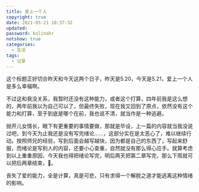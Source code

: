 ```yaml
---
title: 爱上一个人
copyright: true
date: 2021-05-21 10:37:32
updated:
password: kolinahr
notshow: true
categories:
  - 生活
tags:
  - 记录
---
```


这个标题正好切合昨天和今天这两个日子，昨天是5.20，今天是5.21，爱上一个人是多么幸福啊。

不过这和我没关系，我暂时还没有这种能力，或者这个打算，四年前我是这么想的，两年前我以为自己可以了，但最终失败，现在我又回到了原点，依然没有这个能力和打算，至于到底是哪个在前，我也说不清，就当作是一种逃避。

抛开儿女情长，眼下有更重要的事情要做，那就是毕设，上一篇的内容就当我没说过吧，到今天为止我还是没有写完绪论……，这部分实在是太恶心了，难以继续行动。按照师兄的经验，写到后面会越写越快，因为都是自己的东西了，写起来舒服，而绪论是写别人的内容，还要小心查重，自然就没有那么得心应手。就算考虑到以上重重原因，今天我也得把绪论写完，明后两天把第二章写完，那么下周就可以把后两章结束，🛫️。

丧失了爱的能力，全是计算，真是可悲，只有求得一个解脱之道才能逃离这种情绪的影响。
